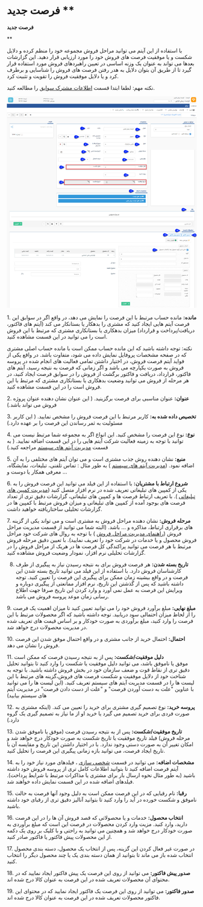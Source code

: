 # فرصت جدید      **

**فرصت جدید**

**

با استفاده از این آیتم می توانید مراحل فروش مجموعه خود را منظم کرده و دلایل شکست و یا موفقیت فرصت های فروش خود را مورد ارزیابی قرار دهید. این گزارشات بعدها می تواند به عنوان یک وزنه اساسی در تعیین راهبردهای فروش مورد استفاده قرار گیرد تا از طریق آن بتوان دلایل به هدر رفتن فرصت های فروش را شناسایی و برطرف کرد و یا دلایل موفقیت فروش را تقویت و تثبیت کرد.

نکته مهم: لطفا ابتدا قسمت [اطلاعات مشترک سوابق](Backgroundscommoninfo.md) را مطالعه کنید.

![](opportunity.jpg)

1\. **مانده:** مانده حساب مرتبط با این فرصت را نمایش می دهد، در واقع اگر در سوابق این فرصت آیتم هایی ایجاد کنید که مشتری را بدهکار یا بستانکار می کند (آیتم های فاکتور، دریافت/پرداخت و قرارداد) میزان بدهکاری یا بستانکاری مشتری که مرتبط با این فروش است را می توانید در این قسمت مشاهده کنید.

نکته: توجه داشته باشید که این مانده حساب ممکن است با مانده حساب اصلی مشتری که در صفحه مشخصات پروفایل نمایش داده می شود، متفاوت باشد. در واقع یکی از فواید آیتم فرصت فروش، در اختیار داشتن تمامی فعالیت های انجام شده در پروسه فروش به صورت یکپارچه می باشد و اگر زمانی که فرصت به نتیجه رسید، آیتم های فاکتور، قرارداد، دریافت و فاکتور برگشت از فروش را در سوابق فرصت ایجاد کنید، در هر مرحله از فروش می توانید وضعیت بدهکاری یا بستانکاری مشتری که مرتبط با این فروش است را در این قسمت مشاهده کنید.

2\. **عنوان:** عنوان مناسبی برای فرصت برگزینید. ( این عنوان نشان دهنده عنوان پروژه فروش می تواند باشد.)

3\. **تخصیص داده شده به:** کاربر مرتبط با این فرصت فروش را مشخص نمایید. ( این کاربر مسئولیت به ثمر رساندن این فرصت را بر عهده دارد.)

4\. **نوع:** نوع این فرصت را مشخص کنید. این انواع اگر به مجموعه شما مرتبط نیست می توانید با توجه به زمینه فعالیت شرکت آیتم هایی را در این قسمت اضافه نمایید. ( به قسمت [مدیریت آیتم های سیستم](../../../BaseInformatio/SystemsItemsManagement.md) مراجعه کنید.)

5\. **منبع:** نشان دهنده روش جذب مشتری است و می توان آیتم های مختلفی را به آن اضافه نمود. ([مدیریت آیتم های سیستم](../../../BaseInformatio/SystemsItemsManagement.md) ) به طور مثال : تماس تلفنی، تبلیغات، نمایشگاه، معرفی همکار یا دوست و ...

6. **شروع ارتباط با مشتریان:** با استفاده از این فیلد می توانید این فرصت فروش را به یکی از کمپین های تبلیغاتی تعریف شده در نرم افزار متصل کنید ([مدیریت کمپین های تبلیغاتی](../../../AdvertisedTools/AdvertismentManagement.md) ). با تعریف ارتباط فرصت ها و کمپین های تبلیغاتی، گزارشات دقیق تری از تعداد فرصت های بوجود آمده از کمپین های تبلیغاتی و میزان فروش مرتبط با کمپین ها در گزارشات تحلیلی ساختاریافته خواهید داشت.

7\. **مرحله فروش:** نشان دهنده مراحل فروش به مشتری است و می تواند یکی از گزینه های برقراری ارتباط، مذاکره و ... باشد. (البته شما می توانید از قسمت مدیریت مراحل فروش ([راهنمای مدیریت مراحل فروش](../Opprtunity.md) ) با توجه به روال های شرکت خود مراحل فروش محصول و یا خدمات در شرکت خود را تعریف نمایید). با تعیین دقیق مرحله فروش مرتبط با هر فرصت می توانید پراکندگی کل فرصت ها در هریک از مراحل فروش را در گزارشات تحلیلی نرم افزار، نمودار وضعیت فروش مشاهده کنید.

8. **تاریخ بسته شدن:** هر فرصت فروش برای به نتیجه رسیدن نیاز به پیگیری از طرف کارشناسان فروش دارد. با استفاده از این فیلد می توانید تاریخ بسته شدن این فرصت و در واقع بیشینه زمان ممکن برای پیگیری این فرصت را تعیین کنید. توجه داشته باشید که پس از گذشتن این تاریخ، نرم افزار ممانعتی از پیگیری دوباره و ویرایش این فرصت به عمل نمی آورد و وارد کردن این تاریخ صرفا جهت اطلاع رسانی زمان موعد پروسه فروش می باشد.

9\. **مبلغ نهایی:** مبلغ برآورد فروش خود را می توانید تعیین کنید تا میزان اهمیت یک فرصت را از لحاظ میزان احتمالی سود دریابید. توجه داشته باشید که اگر محصولات مرتبط با این فرصت را وارد کنید، مبلغ برآوردی به صورت خودکار و بر اساس قیمت های تعریف شده در مدیریت محصولات درج خواهد شد.

10\. **احتمال:** احتمال خرید از جانب مشتری و در واقع احتمال موفق شدن این فرصت فروش را نشان می دهد.

11\. **دلیل موفقیت/شکست:** پس از به نتیجه رسیدن فرصت که ممکن است موفق یا ناموفق باشد، می توانید دلیل موفقیت یا شکست را وارد کنید تا بتوانید تحلیل دقیق تری از نقاط قوت و ضعف سازمان خود در بخش فروش داشته باشید. با توجه به شناخت خود از دلایل موفقیت و شکست فرصت های فروش،گزینه های مرتبط با این لیست ها را در قسمت مدیریت آیتم های سیستم تعریف کنید. (این لیست ها را می توانید با عناوین "علت به دست آوردن فرصت" و "علت از دست دادن فرصت" در مدیریت آیتم های سیستم بیابید)

12\. **پروسه خرید:** نوع تصمیم گیری مشتری برای خرید را تعیین می کند. (اینکه مشتری به صورت فردی برای خرید تصمیم می گیرد یا خرید او از ما نیاز به تصمیم گیری یک گروه دارد.)

13. **تاریخ موفقیت/شکست:** پس از به نتیجه رسیدن فرصت (موفق یا ناموفق شدن مرحله فروش) فیلد تاریخ موفقیت یا تاریخ شکست به صورت خودکار درج خواهد شد و امکان تغییر آن به صورت دستی وجود ندارد. با در اختیار داشتن این تاریخ و مقایسه آن با تاریخ ایجاد فرصت، می توانید بازه زمانی پیگیری این فرصت را تحلیل کنید.

14\. **مشخصات اضافه:** می توانید در قسمت [شخصی سازی](http://www.payamgostar.com/support/help/v3/index.md?page=HelpPayamgostar/Setting/Personalizing.md) ، فیلدهای مورد نیاز خود را به آیتم فرصت اضافه کنید تا بتوانید اطلاعات کامل تری از پروسه فروش خود داشته باشید (به طور مثال نحوه ارسال بار برای مشتری یا مذاکرات مرتبط با شرایط پرداخت). فیلدهای اضافه شده در این قسمت نمایش داده خواهند شد.

15\. **رقبا:** نام رقبایی که در این فرصت ممکن است به دلیل وجود آنها فرصت به حالت ناموفق و شکست خورده در آید را وارد کنید تا بتوانید آنالیز دقیق تری از رقبای خود داشته باشید.

16\. **انتخاب محصول:** خدمات و یا محصولاتی که قصد فروش آن ها را در این فرصت دارید، وارد کنید. مزیت وارد کردن محصولات در فرصت این است که مبلغ برآوردی به صورت خودکار درج خواهد شد و همچنین می توانید به راحتی و با کلیک بر روی یک دکمه از این محصولات پیش فاکتور یا فاکتور صادر کنید.

17\. در صورت غیر فعال کردن این گزینه، پس از انتخاب یک محصول، دسته بندی محصول انتخاب شده باز می ماند تا بتوانید از همان دسته بندی یک یا چند محصول دیگر را انتخاب کنید.

18\. **صدور پیش فاکتور:** می توانید از روی این فرصت یک پیش فاکتور ایجاد نمایید که در محتوای آن محصولات تعریف شده در این فرصت به عنوان کالا درج شده اند.

19\. **صدور فاکتور:** می توانید از روی این فرصت یک فاکتور ایجاد نمایید که در محتوای این فاکتور محصولات تعریف شده در این فرصت به عنوان کالا درج شده اند.